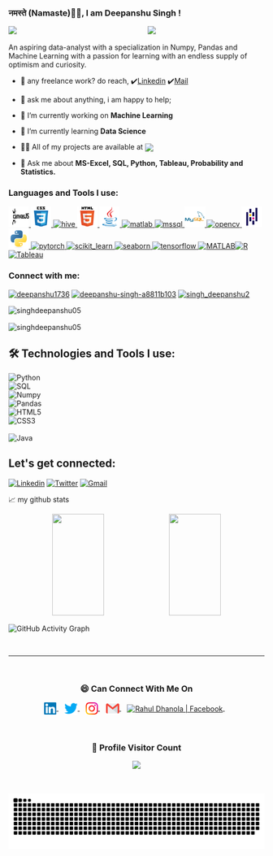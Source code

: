 ### नमस्ते (Namaste)🙏🏻, I am Deepanshu Singh !
<img align='right' src="https://media3.giphy.com/media/3oKIPEqDGUULpEU0aQ/giphy.gif?cid=ecf05e47938u2686ztgnyxevl2ujamfey64zvg1o0udsinkd&rid=giphy.gif&ct=g" width="230">
<img src="https://readme-typing-svg.herokuapp.com?lines= Data+Analyst; & center=true & width=400&height=50">


<br />

An aspiring data-analyst with a specialization in Numpy, Pandas and Machine Learning with a passion for learning with an endless supply of optimism and curiosity.


- 💼 any freelance work? do reach, ✔️[Linkedin](https://www.linkedin.com/in/deepanshu-singh-a8811b103/)
✔️[Mail](https://mail.google.com/mail/u/0/?view=cm&fs=1&to=singh.deepanshu1736@gmail.com.com&su=SUBJECT&body=BODY&tf=1)
- 💬 ask me about anything, i am happy to help;
 
- 🔭 I’m currently working on **Machine Learning**

- 🌱 I’m currently learning **Data Science**

- 👨‍💻 All of my projects are available at    <a href = "https://github.com/singhdeepanshu05?tab=repositories"><img src = "https://cdn-icons-png.flaticon.com/512/25/25231.png" height="25px" align = "Center"/></a>

- 💬 Ask me about **MS-Excel, SQL, Python, Tableau, Probability and Statistics.**

<h3 align="left">Languages and Tools I use:</h3>
<p align="left"> <a href="https://canvasjs.com" target="_blank" rel="noreferrer"> <img src="https://raw.githubusercontent.com/Hardik0307/Hardik0307/master/assets/canvasjs-charts.svg" alt="canvasjs" width="40" height="40"/> </a> <a href="https://www.w3schools.com/css/" target="_blank" rel="noreferrer"> <img src="https://raw.githubusercontent.com/devicons/devicon/master/icons/css3/css3-original-wordmark.svg" alt="css3" width="40" height="40"/> </a> <a href="https://hive.apache.org/" target="_blank" rel="noreferrer"> <img src="https://www.vectorlogo.zone/logos/apache_hive/apache_hive-icon.svg" alt="hive" width="40" height="40"/> </a> <a href="https://www.w3.org/html/" target="_blank" rel="noreferrer"> <img src="https://raw.githubusercontent.com/devicons/devicon/master/icons/html5/html5-original-wordmark.svg" alt="html5" width="40" height="40"/> </a> <a href="https://www.java.com" target="_blank" rel="noreferrer"> <img src="https://raw.githubusercontent.com/devicons/devicon/master/icons/java/java-original.svg" alt="java" width="40" height="40"/> </a> <a href="https://www.mathworks.com/" target="_blank" rel="noreferrer"> <img src="https://upload.wikimedia.org/wikipedia/commons/2/21/Matlab_Logo.png" alt="matlab" width="40" height="40"/> </a> <a href="https://www.microsoft.com/en-us/sql-server" target="_blank" rel="noreferrer"> <img src="https://www.svgrepo.com/show/303229/microsoft-sql-server-logo.svg" alt="mssql" width="40" height="40"/> </a> <a href="https://www.mysql.com/" target="_blank" rel="noreferrer"> <img src="https://raw.githubusercontent.com/devicons/devicon/master/icons/mysql/mysql-original-wordmark.svg" alt="mysql" width="40" height="40"/> </a> <a href="https://opencv.org/" target="_blank" rel="noreferrer"> <img src="https://www.vectorlogo.zone/logos/opencv/opencv-icon.svg" alt="opencv" width="40" height="40"/> </a> <a href="https://pandas.pydata.org/" target="_blank" rel="noreferrer"> <img src="https://raw.githubusercontent.com/devicons/devicon/2ae2a900d2f041da66e950e4d48052658d850630/icons/pandas/pandas-original.svg" alt="pandas" width="40" height="40"/> </a> <a href="https://www.python.org" target="_blank" rel="noreferrer"> <img src="https://raw.githubusercontent.com/devicons/devicon/master/icons/python/python-original.svg" alt="python" width="40" height="40"/> </a> <a href="https://pytorch.org/" target="_blank" rel="noreferrer"> <img src="https://www.vectorlogo.zone/logos/pytorch/pytorch-icon.svg" alt="pytorch" width="40" height="40"/> </a> <a href="https://scikit-learn.org/" target="_blank" rel="noreferrer"> <img src="https://upload.wikimedia.org/wikipedia/commons/0/05/Scikit_learn_logo_small.svg" alt="scikit_learn" width="40" height="40"/> </a> <a href="https://seaborn.pydata.org/" target="_blank" rel="noreferrer"> <img src="https://seaborn.pydata.org/_images/logo-mark-lightbg.svg" alt="seaborn" width="40" height="40"/> </a> <a href="https://www.tensorflow.org" target="_blank" rel="noreferrer"> <img src="https://www.vectorlogo.zone/logos/tensorflow/tensorflow-icon.svg" alt="tensorflow" width="40" height="40"/> 
<img alt="MATLAB" src="https://149695847.v2.pressablecdn.com/wp-content/uploads/2019/01/matlab-tutorials-feature_1290x688_ms-940x501-1.jpg"
 height="25px" /><img alt="R" src="https://d3njjcbhbojbot.cloudfront.net/api/utilities/v1/imageproxy/https://coursera-course-photos.s3.amazonaws.com/5e/b4ef8069b511e3ae92c39913bb30e0/Rprogramming.jpg?auto=format%2Ccompress&dpr=1" height="25px" />
<img alt="Tableau" src="https://images.ctfassets.net/76f8cs5bg9si/38ggNE1ggnjPLDGP3fV6Sb/1dd26f4f7dcd5767f0362cee8369ac92/Feature-Photo-Tableau.png?w=2560&q=100" height="25px" /></a> </p>

<h3 align="left">Connect with me:</h3>
<p align="left">
<a href="https://twitter.com/deepanshu1736" target="blank"><img align="center" src="https://raw.githubusercontent.com/rahuldkjain/github-profile-readme-generator/master/src/images/icons/Social/twitter.svg" alt="deepanshu1736" height="30" width="40" /></a>
<a href="https://linkedin.com/in/deepanshu-singh-a8811b103" target="blank"><img align="center" src="https://raw.githubusercontent.com/rahuldkjain/github-profile-readme-generator/master/src/images/icons/Social/linked-in-alt.svg" alt="deepanshu-singh-a8811b103" height="30" width="40" /></a>
<a href="https://www.hackerrank.com/singh_deepanshu2" target="blank"><img align="center" src="https://raw.githubusercontent.com/rahuldkjain/github-profile-readme-generator/master/src/images/icons/Social/hackerrank.svg" alt="singh_deepanshu2" height="30" width="40" /></a>
</p>


<p><img align="center" src="https://github-readme-stats.vercel.app/api/top-langs?username=singhdeepanshu05&show_icons=true&locale=en&layout=compact" alt="singhdeepanshu05" /></p>

<p><img align="center" src="https://github-readme-streak-stats.herokuapp.com/?user=singhdeepanshu05&" alt="singhdeepanshu05" /></p>



## 🛠️ Technologies and Tools I use:

<p>
	<img alt="Python" src="https://img.shields.io/badge/Python-14354C?style=for-the-badge&logo=python&logoColor=white"
        height="25px" />
<br>
    <img alt="SQL"
        src="https://cdn-icons-png.flaticon.com/512/2772/2772165.png"
        height="25px" />
<br>
    <img alt="Numpy" src="https://upload.wikimedia.org/wikipedia/commons/thumb/3/31/NumPy_logo_2020.svg/1200px-NumPy_logo_2020.svg.png"
        height="25px" />
<br>
    <img alt="Pandas"        src="https://upload.wikimedia.org/wikipedia/commons/thumb/e/ed/Pandas_logo.svg/800px-Pandas_logo.svg.png"
        height="25px" />
<br>
    <img alt="HTML5" src="https://techbeacon.com/sites/default/files/styles/social/public/html5-mobile-app-native-hybrid-pros-cons.jpg?itok=R3pMKIzh"
        height="25px" />
<br>
    <img alt="CSS3" src="https://cdn.pixabay.com/photo/2017/08/05/11/16/logo-2582747_960_720.png"
        height="25px" />
<br>
<br>
    <img alt="Java"
        src="https://dev.java/assets/images/java-logo-vert-blk.png"
        height="25px" />   
<br>
   
  
</p>

## Let's get connected:

<p>
    <a href="https://www.linkedin.com/in/mangesh-pandit-392846153/" target="_blank"><img alt="Linkedin"
            src="https://img.shields.io/badge/LinkedIn-0077B5?style=for-the-badge&logo=linkedin&logoColor=white?link=http://left&link=https://www.linkedin.com/in/mangesh-pandit-392846153/"
            height="35px" /></a>
    <a href="https://twitter.com/Mangesh41559708" target="_blank"><img alt="Twitter"
            src="https://img.shields.io/badge/Twitter-1DA1F2?style=for-the-badge&logo=twitter&logoColor=white?link=http://left&link=https://twitter.com/Mangesh41559708"
            height="35px" /></a>
    <a href="mailto: mangesh2042@gmail.com"><img alt="Gmail"
            src="https://img.shields.io/badge/Gmail-D14836?style=for-the-badge&logo=gmail&logoColor=white?link=http://left&link=mangesh2042@gmail.com"
            height="35px" width = "130px"/></a>
        
    
</p>

<!--END_SECTION:waka-->

📈 my github stats

<p align="center"> 
        <img height= "200px" width ="45%" src="https://github-readme-stats.vercel.app/api?username=alicehack2020&theme=react&show_icons=true&include_all_commits=true" />
        <img height= "200px" width ="45%" src="https://github-readme-stats.vercel.app/api/top-langs/?username=alicehack2020&theme=react&layout=compact" />
 </p>



![GitHub Activity Graph](https://activity-graph.herokuapp.com/graph?username=DHANOLA&bg_color=000000&color=4fff67&line=4fff67&point=ffffff&area=true&hide_border=true)  </p>








 <br> 
 
 <hr>
 
 <br>

  <div align="center">
  <h3><b>😄 Can Connect With Me On</b></h3>
  </div>
<p align="center">
<a href="https://www.linkedin.com/in/dhanola/" target="_blank">
  <img align="center" alt="Rahul Dhanola | Linkedin" width="24px" src="https://github.com/SatYu26/SatYu26/blob/master/Assets/Linkedin.svg" />
</a> &nbsp;&nbsp;
<a href="https://twitter.com/_DHANOLA" target="_blank">
  <img align="center" alt="Rahul Dhanola | Twitter" width="26px" src="https://github.com/SatYu26/SatYu26/blob/master/Assets/Twitter.svg" />
</a> &nbsp;&nbsp;
<a href="https://www.instagram.com/rahul_dhanola/" target="_blank">
  <img align="center" alt="Rahul Dhanola | Instagram" width="24px" src="https://github.com/SatYu26/SatYu26/blob/master/Assets/Instagram.svg" />
</a> &nbsp;&nbsp;
<a href="mailto:rahuldhanola31@gmail.com" >
  <img align="center" alt="Rahul Dhanola | Gmail" width="26px" src="https://github.com/SatYu26/SatYu26/blob/master/Assets/Gmail.svg" />
</a> &nbsp;&nbsp;
<a href="https://www.facebook.com/profile.php?id=100013628134596">
    <img align="center" alt="Rahul Dhanola | Facebook" width="24px" src="https://upload.wikimedia.org/wikipedia/en/thumb/0/04/Facebook_f_logo_%282021%29.svg/100px-Facebook_f_logo_%282021%29.svg.png" />
</a> &nbsp;&nbsp;
<p>
  
<br>
  
<div align=center>
  <h3><b>📍 Profile Visitor Count</b></h3>
</div>
    
<!-- retro visitor counter -->  
<p align="center" >   
  <img src="https://profile-counter.glitch.me/DHANOLA/count.svg" />  
</p>
   
  
  
  
  
  
  
  
  
  
  
  
  
  <br>
  <p align="center">
  <img src="https://github.com/DHANOLA/DHANOLA/raw/output/github-contribution-grid-snake.svg" alt="snake"></center>
</p>

